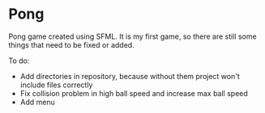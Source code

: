 # Pong
Pong game created using SFML. It is my first game, so there are still some things that need to be fixed or added.

To do:
- Add directories in repository, because without them project won't include files correctly
- Fix collision problem in high ball speed and increase max ball speed
- Add menu
